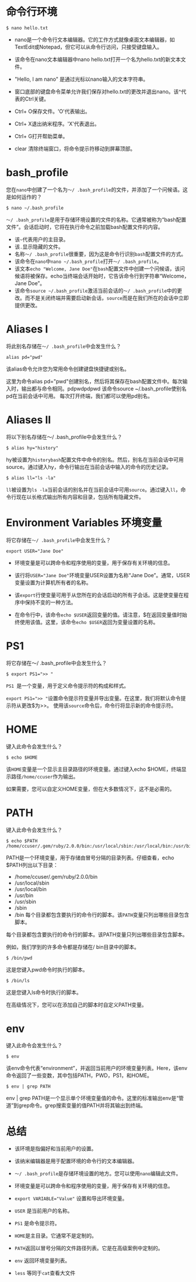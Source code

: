 # 命令行环境
```shell
$ nano hello.txt
```
- nano是一个命令行文本编辑器。它的工作方式就像桌面文本编辑器，如TextEdit或Notepad，但它可以从命令行访问，只接受键盘输入。

- 该命令在nano文本编辑器中nano hello.txt打开一个名为hello.txt的新文本文件。
- "Hello, I am nano" 是通过光标以nano输入的文本字符串。
- 窗口底部的键盘命令菜单允许我们保存对hello.txt的更改并退出nano。该^代表的Ctrl关键。

- Ctrl+ O保存文件。'O'代表输出。
- Ctrl+ X退出纳米程序。'X'代表退出。
- Ctrl+ G打开帮助菜单。
- clear 清除终端窗口，将命令提示符移动到屏幕顶部。

# bash_profile

您在`nano`中创建了一个名为`〜/ .bash_profile`的文件，并添加了一个问候语。这是如何运作的？

```shell
$ nano ~/.bash_profile
```
`〜/ .bash_profile`是用于存储环境设置的文件的名称。它通常被称为“bash配置文件”。会话启动时，它将在执行命令之前加载bash配置文件的内容。

- 该`~`代表用户的主目录。
- 该`.`显示隐藏的文件。
- 名称`〜/ .bash_profile`很重要，因为这是命令行识别`bash`配置文件的方式。
- 该命令在`nano`中`nano ~/.bash_profile`打开`〜/ .bash_profile`。
- 该文本`echo "Welcome, Jane Doe"`在`bash`配置文件中创建一个问候语，该问候语将被保存。echo当终端会话开始时，它告诉命令行到字符串“Welcome，Jane Doe”。
- 该命令`source ~/.bash_profile`激活当前会话的`〜/ .bash_profile`中的更改。而不是关闭终端并需要启动新会话，`source`而是在我们所在的会话中立即提供更改。

# Aliases I

将此别名存储在`〜/ .bash_profile`中会发生什么？

```shell
alias pd="pwd"
```
该alias命令允许您为常用命令创建键盘快捷键或别名。

这里为命令alias pd="pwd"创建别名，然后将其保存在bash配置文件中。每次输入时，输出都与命令相同。pdpwdpdpwd
该命令source ~/.bash_profile使别名pd在当前会话中可用。
每次打开终端，我们都可以使用pd别名。


# Aliases II
将以下别名存储在〜/ .bash_profile中会发生什么？

```shell
$ alias hy="history"
```
hy被设置为`historybash`配置文件中命令的别名。然后，别名在当前会话中可用source。通过键入hy，命令行输出在当前会话中输入的命令的历史记录。

```shell
$ alias ll="ls -la"
```
`ll`被设置为`ls -la`当前会话的别名并在当前会话中可用`source`。通过键入`ll`，命令行现在以长格式输出所有内容和目录，包括所有隐藏文件。

# Environment Variables 环境变量
将它存储在`〜/ .bash_profile`中会发生什么？
```shell
export USER="Jane Doe"
```

- 环境变量是可以跨命令和程序使用的变量，用于保存有关环境的信息。

- 该行将`USER="Jane Doe"`环境变量USER设置为名称“Jane Doe”。通常，USER变量设置为计算机所有者的名称。
- 该`export`行使变量可用于从您所在的会话启动的所有子会话。这是使变量在程序中保持不变的一种方法。
- 在命令行中，该命令`echo $USER`返回变量的值。请注意，$在返回变量值时始终使用该值。这里，该命令`echo $USER`返回为变量设置的名称。

# PS1
将它存储在〜/ .bash_profile中会发生什么？

```shell
$ export PS1=">> "
```
`PS1 `是一个变量，用于定义命令提示符的构成和样式。

`export PS1=">> "`设置命令提示符变量并导出变量。在这里，我们将默认命令提示符从更改$为>>。
使用该`source`命令后，命令行将显示新的命令提示符。


# HOME
键入此命令会发生什么？
```shell
$ echo $HOME
```
该`HOME`变量是一个显示主目录路径的环境变量。通过键入echo $HOME，终端显示路径`/home/ccuser`作为输出。

如果需要，您可以自定义HOME变量，但在大多数情况下，这不是必需的。

# PATH
键入此命令会发生什么？
```shell
$ echo $PATH
/home/ccuser/.gem/ruby/2.0.0/bin:/usr/local/sbin:/usr/local/bin:/usr/bin:/usr/sbin:/sbin:/bin
```
PATH是一个环境变量，用于存储由冒号分隔的目录列表。仔细查看，echo $PATH列出以下目录：

- /home/ccuser/.gem/ruby/2.0.0/bin
- /usr/local/sbin
- /usr/local/bin
- /usr/bin
- /usr/sbin
- /sbin
- /bin
每个目录都包含要执行的命令行的脚本。该`PATH`变量只列出哪些目录包含脚本。


每个目录都包含要执行的命令行的脚本。该PATH变量只列出哪些目录包含脚本。

例如，我们学到的许多命令都是存储在/ bin目录中的脚本。

```shell
$ /bin/pwd
```
这是您键入pwd命令时执行的脚本。

```shell
$ /bin/ls
```
这是您键入ls命令时执行的脚本。

在高级情况下，您可以在添加自己的脚本时自定义PATH变量。

# env

键入此命令会发生什么？
```shell
$ env
```

该env命令代表“environment”，并返回当前用户的环境变量列表。Here，该env命令返回了一些变数，其中包括PATH，PWD，PS1，和HOME。

```shell
$ env | grep PATH
```

env | grep PATH是一个显示单个环境变量值的命令。这里的标准输出env是“管道”到grep命令。grep搜索变量的值PATH并将其输出到终端。

# 总结

- 该环境是指偏好和当前用户的设置。
- 该纳米编辑器是用于配置环境的命令行的文本编辑器。

- `〜/ .bash_profile`是存储环境设置的地方。您可以使用`nano`编辑此文件。

- 环境变量是可以跨命令和程序使用的变量，用于保存有关环境的信息。

- `export VARIABLE="Value"` 设置和导出环境变量。
- `USER` 是当前用户的名称。
- `PS1` 是命令提示符。
- `HOME`是主目录。它通常不是定制的。
- `PATH`返回以冒号分隔的文件路径列表。它是在高级案例中定制的。
- `env` 返回环境变量列表。
- `less` 等同于`cat`查看大文件
